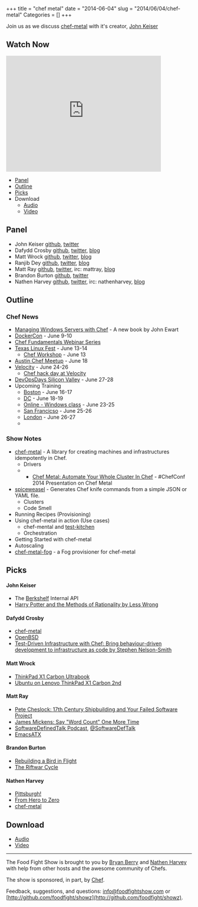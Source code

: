 +++
title = "chef metal"
date = "2014-06-04"
slug = "2014/06/04/chef-metal"
Categories = []
+++

Join us as we discuss [chef-metal](https://github.com/opscode/chef-metal) with it's creator, [John Keiser](https://twitter.com/jkeiser2)

## Watch Now

<iframe width="420" height="315" src="http://www.youtube.com/embed/oiMh0RNtR08" frameborder="0" allowfullscreen></iframe>

* [Panel](http://foodfightshow.org/2014/06/chef-metal.html#panel)
* [Outline](http://foodfightshow.org/2014/06/chef-metal.html#outline)
* [Picks](http://foodfightshow.org/2014/06/chef-metal.html#picks)
* Download
  * [Audio](http://traffic.libsyn.com/foodfight/FoodFightShow75-Chef-Metal.mp3)
  * [Video](https://www.youtube.com/watch?v=oiMh0RNtR08)

Panel<a name="panel"></a>
-----
* John Keiser [github](https://github.com/jkeiser), [twitter](https://twitter.com/jkeiser2)
* Dafydd Crosby [github](https://github.com/dafyddcrosby), [twitter](https://twitter.com/dafyddcrosby), [blog](http://dafyddcrosby.com)
* Matt Wrock [github](https://github.com/mwrock), [twitter](https://twitter.com/mwrockx), [blog](http://www.mattwrock.com/)
* Ranjib Dey [github](https://github.com/ranjib), [twitter](https://twitter.com/ranjibdey), [blog](http://ranjib.posterous.com/)
* Matt Ray [github](http://github.com/mattray), [twitter](http://twitter.com/mattray), irc: mattray, [blog](http://www.leastresistance.net/)
* Brandon Burton [github](http://github.com/solarce), [twitter](https://twitter.com/solarce)
* Nathen Harvey [github](http://github.com/nathenharvey), [twitter](http://twitter.com/nathenharvey), irc: nathenharvey, [blog](http://nathenharvey.com)

<!-- more --> 

Outline<a name="outline"></a>
-------

### Chef News

* [Managing Windows Servers with Chef](https://www.packtpub.com/managing-windows-servers-with-chef/book) - A new book by John Ewart
* [DockerCon](http://www.getchef.com/blog/event/dockercon-san-francisco/) - June 9-10
* [Chef Fundamentals Webinar Series](https://learnchef.opscode.com/additional-resources/)
* [Texas Linux Fest](http://texaslinuxfest.org/) - June 13-14
  * [Chef Workshop](http://texaslinuxfest.org/content/chef-workshop) - June 13
* [Austin Chef Meetup](http://www.meetup.com/austin-devops/events/184388262/?a=ea1_grp&rv=ea1&_af_eid=184388262&_af=event) - June 18
* [Velocity](http://velocityconf.com/velocity2014) - June 24-26
  * [Chef hack day at Velocity](http://velocityconf.com/velocity2014/public/schedule/detail/36962)
* [DevOpsDays Silicon Valley](http://devopsdays.org/events/2014-siliconvalley/) - June 27-28
* Upcoming Training
  * [Boston](http://www.getchef.com/blog/event/2-day-chef-fundamentals-boston-4/) - June 16-17
  * [DC](http://www.getchef.com/blog/event/2-day-chef-fundamentals-washington-dc-2/) - June 18-19
  * [Online - Windows class](http://www.getchef.com/blog/event/3-day-chef-fundamentals-windows-online/) - June 23-25
  * [San Francicso](http://www.getchef.com/blog/event/2-day-chef-fundamentals-san-francisco-8/) - June 25-26
  * [London](http://www.getchef.com/blog/event/2-day-chef-fundamentals-london-uk-2/) - June 26-27
  * 

### Show Notes

* [chef-metal](https://github.com/opscode/chef-metal) - A library for creating machines and infrastructures idempotently in Chef.
  * Drivers
  * * [Chef Metal: Automate Your Whole Cluster In Chef](https://www.youtube.com/watch?v=Yb8QdL30WgM) - #ChefConf 2014 Presentation on Chef Metal
* [spiceweasel](https://github.com/mattray/spiceweasel) - Generates Chef knife commands from a simple JSON or YAML file.
  * Clusters
  * Code Smell
* Running Recipes (Provisioning)
* Using chef-metal in action (Use cases)
  * chef-mental and [test-kitchen](https://github.com/test-kitchen/test-kitchen)
  * Orchestration
* Getting Started with chef-metal
* Autoscaling
* [chef-metal-fog](https://github.com/opscode/chef-metal-fog) - a Fog provisioner for chef-metal


Picks<a name="picks"></a>
-----
#### John Keiser

* The [Berkshelf](http://berkshelf.com/) Internal API
* [Harry Potter and the Methods of Rationality by Less Wrong](http://hpmor.com/)

#### Dafydd Crosby

* [chef-metal](https://github.com/opscode/chef-metal)
* [OpenBSD](http://www.openbsd.org/)
* [Test-Driven Infrastructure with Chef: Bring behaviour-driven development to infrastructure as code by Stephen Nelson-Smith](http://shop.oreilly.com/product/0636920020042.do)

#### Matt Wrock

* [ThinkPad X1 Carbon Ultrabook](http://shop.lenovo.com/us/en/laptops/thinkpad/x-series/x1-carbon/)
* [Ubuntu on Lenovo ThinkPad X1 Carbon 2nd](http://www.ubuntu.com/certification/hardware/201403-14827/)

#### Matt Ray

* [Pete Cheslock: 17th Century Shipbuilding and Your Failed Software Project](http://vimeo.com/95284690)
* [James Mickens: Say "Word Count" One More Time](http://vimeo.com/95066828)
* [SoftwareDefinedTalk Podcast](http://softwaredefinedtalk.com/), [@SoftwareDefTalk](https://twitter.com/SoftwareDefTalk)
* [EmacsATX](http://www.meetup.com/EmacsATX/)

#### Brandon Burton

* [Rebuilding a Bird in Flight](https://vimeo.com/55503728)
* [The Riftwar Cycle](http://en.wikipedia.org/wiki/The_Riftwar_Cycle)

#### Nathen Harvey

* [Pittsburgh!](http://pittsburghpa.gov/)
* [From Hero to Zero](http://new.livestream.com/devopsdaysorg/events/3044568/videos/52394934)
* [chef-metal](https://github.com/opscode/chef-metal)

Download
--------
  * [Audio](http://traffic.libsyn.com/foodfight/FoodFightShow75-Chef-Metal.mp3)
  * [Video](https://www.youtube.com/watch?v=oiMh0RNtR08)

<hr />

The Food Fight Show is brought to you by [Bryan Berry](https://twitter.com/bryanwb) and [Nathen Harvey](https://twitter.com/nathenharvey) with help from other hosts and the awesome community of Chefs.

The show is sponsored, in part, by [Chef](http://www.getchef.com).

Feedback, suggestions, and questions:  [info@foodfightshow.com](mailto:info@foodfightshow.com) or  [http://github.com/foodfight/showz](http://github.com/foodfight/showz).
